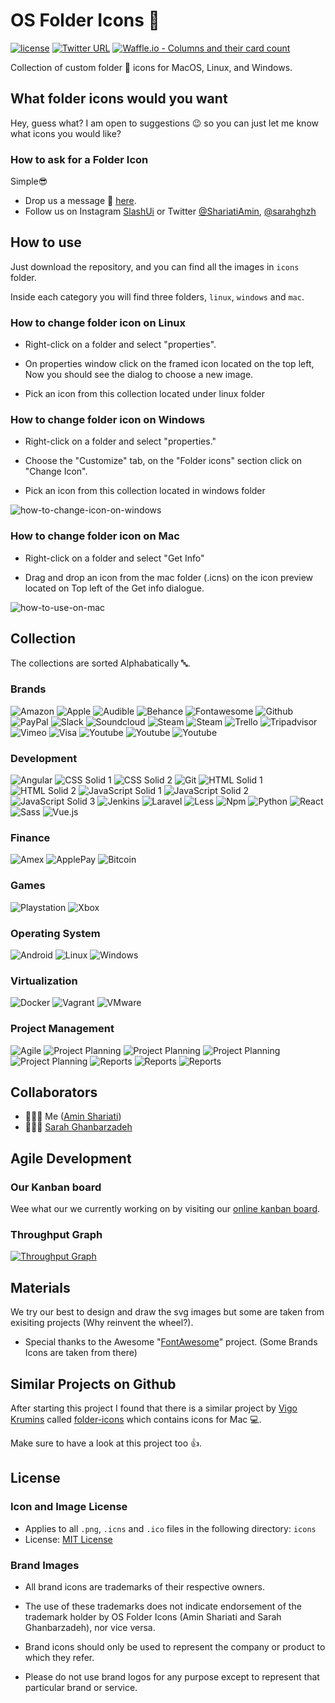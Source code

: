 # OS Folder Icons 📂

[![license](https://img.shields.io/github/license/mashape/apistatus.svg)](https://opensource.org/licenses/MIT)
[![Twitter URL](https://img.shields.io/twitter/url/http/shields.io.svg?style=social)](https://twitter.com/intent/tweet?text=Get%20free%20Collection%20of%20custom%20folder%20icons&url=https://github.com/shariati/OS-Folder-Icons&via=ShariatiAmin&hashtags=icons,mac,windows,linux,slashui)
[![Waffle.io - Columns and their card count](https://badge.waffle.io/shariati/OS-Folder-Icons.svg?columns=all)](https://waffle.io/shariati/OS-Folder-Icons)

Collection of custom folder 📂 icons for MacOS, Linux, and Windows.

## What folder icons would you want

Hey, guess what? I am open to suggestions 😉 so you can just let me know what icons you would like?

### How to ask for a Folder Icon

Simple😎

- Drop us a message 💬 [here](https://github.com/shariati/OS-Folder-Icons/issues/new).
- Follow us on Instagram [SlashUi](https://www.instagram.com/slashui/) or Twitter [@ShariatiAmin](https://twitter.com/ShariatiAmin), [@sarahghzh](https://twitter.com/sarahghzh)

## How to use

Just download the repository, and you can find all the images in `icons` folder.

Inside each category you will find three folders, `linux`, `windows` and `mac`.

### How to change folder icon on Linux

- Right-click on a folder and select "properties".

- On properties window click on the framed icon located on the top left, Now you should see the dialog to choose a new image.

- Pick an icon from this collection located under linux folder

### How to change folder icon on Windows

- Right-click on a folder and select "properties."

- Choose the "Customize" tab, on the "Folder icons" section click on "Change Icon".

- Pick an icon from this collection located in windows folder

![how-to-change-icon-on-windows](https://user-images.githubusercontent.com/19328465/33271833-9a32a2ae-d39d-11e7-9318-56ec1e054ef8.gif)

### How to change folder icon on Mac

- Right-click on a folder and select "Get Info"

- Drag and drop an icon from the mac folder (.icns) on the icon preview located on Top left of the Get info dialogue.

![how-to-use-on-mac](https://user-images.githubusercontent.com/2625497/33240487-738316b8-d2f1-11e7-8c65-6d9c2de56c39.gif)

## Collection

The collections are sorted Alphabatically 🔤.

### Brands

![Amazon](./icons/Amazon/linux/Amazon_Solid%20(PNG)/128x128.png)
![Apple](./icons/Apple/linux/Apple_Solid%20(PNG)/128x128.png)
![Audible](./icons/Audible/linux/Audible_Solid%20(PNG)/128x128.png)
![Behance](./icons/Behance/linux/Behance_Solid%20(PNG)/128x128.png)
![Fontawesome](./icons/Fontawesome/linux/Fontawesome_Solid%20(PNG)/128x128.png)
![Github](./icons/Github/linux/Github_Solid%20(PNG)/128x128.png)
![PayPal](./icons/PayPal/linux/PayPal_Solid%20(PNG)/128x128.png)
![Slack](./icons/Slack/linux/Slack_Solid%20(PNG)/128x128.png)
![Soundcloud](./icons/Soundcloud/linux/Soundcloud_Solid%20(PNG)/128x128.png)
![Steam](./icons/Steam/linux/Steam_Solid_1%20(PNG)/128x128.png)
![Steam](./icons/Steam/linux/Steam_Solid_2%20(PNG)/128x128.png)
![Trello](./icons/Trello/linux/Trello_Solid%20(PNG)/128x128.png)
![Tripadvisor](./icons/Tripadvisor/linux/Tripadvisor_Solid%20(PNG)/128x128.png)
![Vimeo](./icons/Vimeo/linux/Vimeo_Solid%20(PNG)/128x128.png)
![Visa](./icons/Visa/linux/Visa_Solid%20(PNG)/128x128.png)
![Youtube](./icons/Youtube/linux/Youtube_Solid_1%20(PNG)/128x128.png)
![Youtube](./icons/Youtube/linux/Youtube_Solid_2%20(PNG)/128x128.png)
![Youtube](./icons/Youtube/linux/Youtube_Solid_3%20(PNG)/128x128.png)

### Development

![Angular](./icons/Angular/linux/Angular_Solid%20(PNG)/128x128.png)
![CSS Solid 1](./icons/CSS/linux/CSS_Solid_1%20(PNG)/128x128.png)
![CSS Solid 2](./icons/CSS/linux/CSS_Solid_2%20(PNG)/128x128.png)
![Git](./icons/Git/linux/Git_Solid%20(PNG)/128x128.png)
![HTML Solid 1](./icons/Html5/linux/Html5_Solid_1%20(PNG)/128x128.png)
![HTML Solid 2](./icons/Html5/linux/Html5_Solid_2%20(PNG)/128x128.png)
![JavaScript Solid 1](./icons/JavaScript/linux/JavaScript_Solid_1%20(PNG)/128x128.png)
![JavaScript Solid 2](./icons/JavaScript/linux/JavaScript_Solid_2%20(PNG)/128x128.png)
![JavaScript Solid 3](./icons/JavaScript/linux/JavaScript_Solid_3%20(PNG)/128x128.png)
![Jenkins](./icons/Jenkins/linux/Jenkins_Solid%20(PNG)/128x128.png)
![Laravel](./icons/Laravel/linux/Laravel_Solid%20(PNG)/128x128.png)
![Less](./icons/Less/linux/Less_Solid%20(PNG)/128x128.png)
![Npm](./icons/Npm/linux/Npm_Solid%20(PNG)/128x128.png)
![Python](./icons/Python/linux/Python_Solid%20(PNG)/128x128.png)
![React](./icons/React/linux/React_Solid%20(PNG)/128x128.png)
![Sass](./icons/Sass/linux/Sass_Solid%20(PNG)/128x128.png)
![Vue.js](./icons/Vue/linux/Vue_Solid%20(PNG)/128x128.png)

### Finance

![Amex](./icons/Amex/linux/Amex_Solid%20(PNG)/128x128.png)
![ApplePay](./icons/ApplePay/linux/ApplePay_Solid%20(PNG)/128x128.png)
![Bitcoin](./icons/Bitcoin/linux/Bitcoin_Solid%20(PNG)/128x128.png)

### Games

![Playstation](./icons/Playstation/linux/Playstation_Solid%20(PNG)/128x128.png)
![Xbox](./icons/Xbox/linux/Xbox_Solid%20(PNG)/128x128.png)

### Operating System

![Android](./icons/Android/linux/Android_Solid%20(PNG)/128x128.png)
![Linux](./icons/Linux/linux/Linux_Solid%20(PNG)/128x128.png)
![Windows](./icons/Windows/linux/Windows_Solid%20(PNG)/128x128.png)

### Virtualization

![Docker](./icons/Docker/linux/Docker_Solid%20(PNG)/128x128.png)
![Vagrant](./icons/Vagrant/linux/Vagrant_Solid%20(PNG)/128x128.png)
![VMware](./icons/VMware/linux/VMware_Solid%20(PNG)/128x128.png)

### Project Management

![Agile](./icons/Agile/linux/Agile_Solid%20(PNG)/128x128.png)
![Project Planning](./icons/Projectplanning/linux/Projectplanning_Solid_1%20(PNG)/128x128.png)
![Project Planning](./icons/Projectplanning/linux/Projectplanning_Solid_2%20(PNG)/128x128.png)
![Project Planning](./icons/Projectplanning/linux/Projectplanning_Solid_3%20(PNG)/128x128.png)
![Project Planning](./icons/Projectplanning/linux/Projectplanning_Solid_4%20(PNG)/128x128.png)
![Reports](./icons/Reports/linux/Reports_Solid_1%20(PNG)/128x128.png)
![Reports](./icons/Reports/linux/Reports_Solid_2%20(PNG)/128x128.png)
![Reports](./icons/Reports/linux/Reports_Solid_3%20(PNG)/128x128.png)


## Collaborators

- 👨🏻‍💻 Me ([Amin Shariati](https://github.com/shariati))
- 👩🏻‍💻 [Sarah Ghanbarzadeh](https://github.com/sarah8131)

## Agile Development

### Our Kanban board

Wee what our we currently working on by visiting our [online kanban board](https://waffle.io/shariati/OS-Folder-Icons).

### Throughput Graph

[![Throughput Graph](https://graphs.waffle.io/shariati/OS-Folder-Icons/throughput.svg)](https://waffle.io/shariati/OS-Folder-Icons/metrics/throughput)

## Materials

We try our best to design and draw the svg images but some are taken from exisiting projects (Why reinvent the wheel?).

- Special thanks to the Awesome "[FontAwesome](http://fontawesome.io/)" project. (Some Brands Icons are taken from there)

## Similar Projects on Github

After starting this project I found that there is a similar project by [Vigo Krumins](https://github.com/VigoKrumins) called [folder-icons](https://github.com/VigoKrumins/folder-icons) which contains icons for Mac 💻.

Make sure to have a look at this project too 👍.

## License

### Icon and Image License

- Applies to all `.png`, `.icns` and `.ico` files in the following directory: `icons`
- License: [MIT License](./LICENSE)

### Brand Images

- All brand icons are trademarks of their respective owners.
- The use of these trademarks does not indicate endorsement of the trademark holder by OS Folder Icons (Amin Shariati and Sarah Ghanbarzadeh), nor vice versa.

- Brand icons should only be used to represent the company or product to which they refer.

- Please do not use brand logos for any purpose except to represent that particular brand or service.